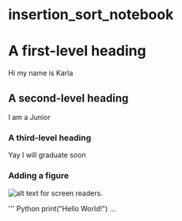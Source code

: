 # insertion_sort_notebook

# A first-level heading
Hi my name is Karla
## A second-level heading
I am a Junior
### A third-level heading
Yay I will graduate soon

### Adding a figure
![alt text for screen readers](./https://jupyterbook.org/en/stable/_images/fun-fish.png).

''' Python
print("Hello World!")
...

